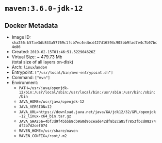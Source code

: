# `maven:3.6.0-jdk-12`

## Docker Metadata

- Image ID: `sha256:b57ae3db843a57769c1fcb7ec4edbcd427d16594c905bb9fad7e4c7b07bc4e86`
- Created: `2019-02-15T01:46:51.522904626Z`
- Virtual Size: ~ 479.73 Mb  
  (total size of all layers on-disk)
- Arch: `linux`/`amd64`
- Entrypoint: `["/usr/local/bin/mvn-entrypoint.sh"]`
- Command: `["mvn"]`
- Environment:
  - `PATH=/usr/java/openjdk-12/bin:/usr/local/sbin:/usr/local/bin:/usr/sbin:/usr/bin:/sbin:/bin`
  - `JAVA_HOME=/usr/java/openjdk-12`
  - `JAVA_VERSION=12`
  - `JAVA_URL=https://download.java.net/java/GA/jdk12/32/GPL/openjdk-12_linux-x64_bin.tar.gz`
  - `JAVA_SHA256=4bf3d9f4bbbb8cb9a0d96ceade42df8b2ca85f7853fbcd08274df2b7d2cef074`
  - `MAVEN_HOME=/usr/share/maven`
  - `MAVEN_CONFIG=/root/.m2`
